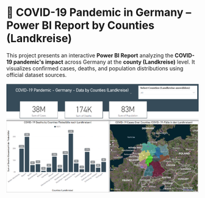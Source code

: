 # 🦠 COVID-19 Pandemic in Germany – Power BI Report by Counties (Landkreise)

This project presents an interactive **Power BI Report** analyzing the **COVID-19 pandemic's impact** across Germany at the **county (Landkreise)** level. It visualizes confirmed cases, deaths, and population distributions using official dataset sources.

![COVID-19 Germany Dashboard Preview](Report.png)
